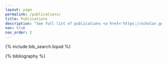```yaml
---
layout: page
permalink: /publications/
title: Publications
description: "See full list of publications <a href='https://scholar.google.com/citations?user=vbmdVSAAAAAJ&hl=en&oi=ao' style='color: magenta; text-decoration: underline;'> here</a>."
nav: true
nav_order: 2
---
```


<!-- _pages/publications.md -->

<!-- Bibsearch Feature -->

{% include bib_search.liquid %}

<div class="publications">

{% bibliography %}

</div>
